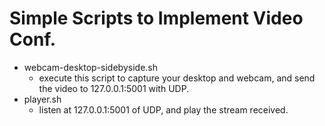 # Simple Scripts to Implement Video Conf.

 - webcam-desktop-sidebyside.sh
   - execute this script to capture your desktop and webcam, and send
     the video to 127.0.0.1:5001 with UDP.
 - player.sh
   - listen at 127.0.0.1:5001 of UDP, and play the stream received.

